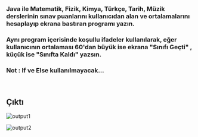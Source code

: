 
### Java ile Matematik, Fizik, Kimya, Türkçe, Tarih, Müzik derslerinin sınav puanlarını kullanıcıdan alan ve ortalamalarını hesaplayıp ekrana bastıran programı yazın.  
### Aynı program içerisinde koşullu ifadeler kullanılarak, eğer kullanıcının ortalaması 60'dan büyük ise ekrana "Sınıfı Geçti" , küçük ise "Sınıfta Kaldı" yazsın.  
### **Not : If ve Else kullanılmayacak...**

<br/>

## **Çıktı**

![output1](https://user-images.githubusercontent.com/74976052/131599255-1a35dbd9-080a-4b12-b98e-77a435c5b605.png)  

![output2](https://user-images.githubusercontent.com/74976052/131599257-43b63058-cf9d-49dd-b48b-8c70a43f4d91.png)
